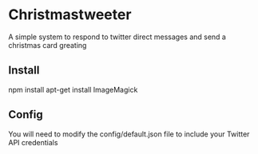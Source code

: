 # Christmastweeter
A simple system to respond to twitter direct messages and send a christmas card greating

## Install
npm install
apt-get install ImageMagick

## Config
You will need to modify the config/default.json file to include your Twitter API credentials
